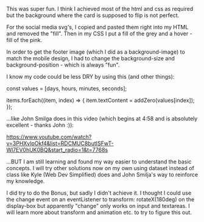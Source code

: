 This was super fun. I think I achieved most of the html and css as required but the background where the card is supposed to flip is not perfect.

For the social media svg's, I copied and pasted them right into my HTML and removed the "fill". Then in my CSS I put a fill of the grey and a hover - fill of the pink.

In order to get the footer image (which I did as a background-image) to match the mobile design, I had to change the background-size and background-position - which is always "fun".

I know my code could be less DRY by using this (and other things):

const values = [days, hours, minutes, seconds];

items.forEach((item, index) => {
item.textContent = addZero(values[index]);
});

...like John Smilga does in this video (which begins at 4:58 and is absolutely excellent - thanks John :)):

https://www.youtube.com/watch?v=3PHXvlpOkf4&list=RDCMUC8butISFwT-Wl7EV0hUK0BQ&start_radio=1&t=7768s

...BUT I am still learning and found my way easier to understand the basic concepts. I will try other solutions now on my own using dataset instead of class like Kyle (Web Dev Simplified) does and John Smilja's way to reinforce my knowledge.

I did try to do the Bonus, but sadly I didn't achieve it. I thought I could use the change event on an eventListener to transform: rotateX(180deg) on the display-box but apparently "change" only works on input and textareas. I will learn more about transform and animation etc. to try to figure this out.
